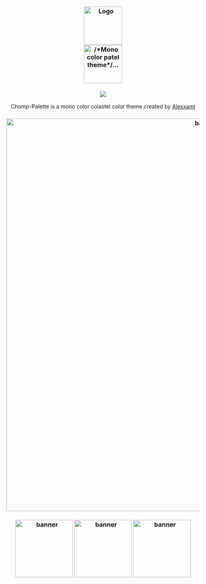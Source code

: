 <h3 align="center">
	<img src="https://chomp-palette.github.io/.github/chomp/green-chomp.png" width="100" alt="Logo"/><br/>
	<img src="https://chomp-palette.github.io/.github/asets/mini-banner.png" height="100" alt="/*Mono color patel theme*/..."/><br/>
  <br/>
	<img src="https://chomp-palette.github.io/.github/asets/small-separator.png"/>
</h3>

<p align="center">Chomp-Palette is a mono color colastel color theme created by <a href="https://github.com/Alexxami">Alexxami</a></p>

<h3 align="center">
<img src="https://chomp-palette.github.io/.github/asets/banner.png" width="1024" alt="banner"/><br/>
</h3>

<h3 align="center">
	<!-- Reddit-->
<a href"https://www.reddit.com/r/chomppalette/"><img src="https://chomp-palette.github.io/.github/asets/banner.png" width="150" height="150"  alt="banner"/></a>
	<!--  X/Twitter-->
<a href"https://x.com/ChompPalette"><img src="https://chomp-palette.github.io/.github/asets/banner.png" width="150" height="150"  alt="banner"/></a>
	<!-- Discord-->
<a href"https://discord.gg/r6ysyNtxYc"><img src="https://chomp-palette.github.io/.github/asets/banner.png" width="150" height="150"  alt="banner"/></a>
</h3>
